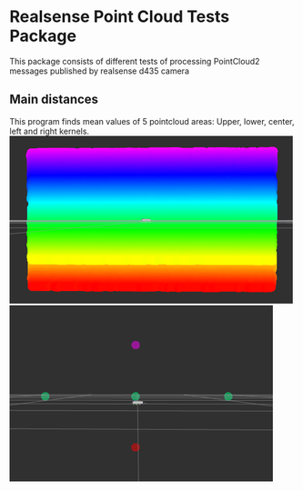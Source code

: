 # Realsense Point Cloud Tests Package
This package consists of different tests of processing PointCloud2 messages published by realsense d435 camera
## Main distances
This program finds mean values of 5 pointcloud areas: Upper, lower, center, left and right kernels.
![Alt text](docs/pointcloud.png)
![Alt text](docs/main_points.png)